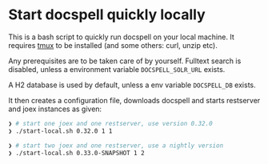 # Start docspell quickly locally

This is a bash script to quickly run docspell on your local machine.
It requires [tmux](https://github.com/tmux/tmux) to be installed (and
some others: curl, unzip etc).

Any prerequisites are to be taken care of by yourself. Fulltext search
is disabled, unless a environment variable `DOCSPELL_SOLR_URL` exists.

A H2 database is used by default, unless a env variable `DOCSPELL_DB`
exists.

It then creates a configuration file, downloads docspell and starts
restserver and joex instances as given:

```bash
❯ # start one joex and one restserver, use version 0.32.0
❯ ./start-local.sh 0.32.0 1 1

❯ # start two joex and one restserver, use a nightly version
❯ ./start-local.sh 0.33.0-SNAPSHOT 1 2
```
